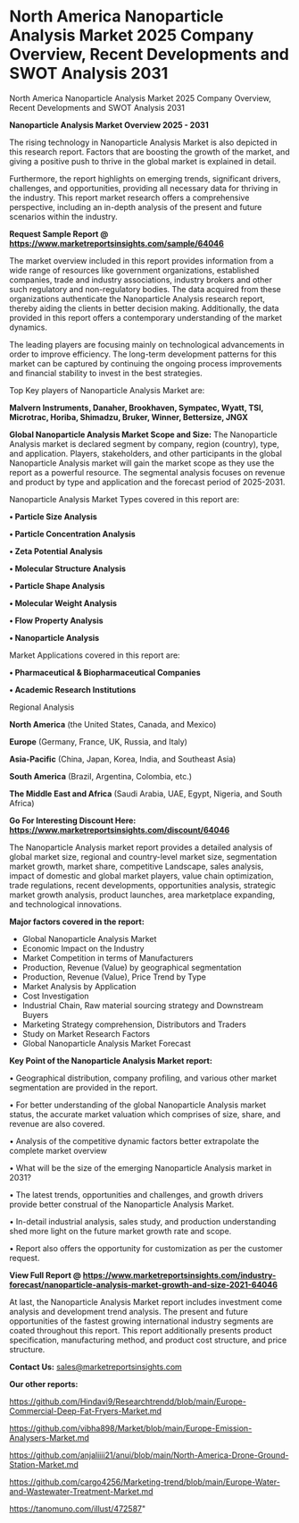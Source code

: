 # North America Nanoparticle Analysis Market 2025 Company Overview, Recent Developments and SWOT Analysis 2031
North America Nanoparticle Analysis Market 2025 Company Overview, Recent Developments and SWOT Analysis 2031

<Strong> Nanoparticle Analysis Market Overview 2025 - 2031</strong>

The rising technology in Nanoparticle Analysis Market is also depicted in this research report. Factors that are boosting the growth of the market, and giving a positive push to thrive in the global market is explained in detail.

Furthermore, the report highlights on emerging trends, significant drivers, challenges, and opportunities, providing all necessary data for thriving in the industry. This report market research offers a comprehensive perspective, including an in-depth analysis of the present and future scenarios within the industry.

<strong>Request Sample Report @ <a href=https://www.marketreportsinsights.com/sample/64046>https://www.marketreportsinsights.com/sample/64046</a></strong>

The market overview included in this report provides information from a wide range of resources like government organizations, established companies, trade and industry associations, industry brokers and other such regulatory and non-regulatory bodies. The data acquired from these organizations authenticate the Nanoparticle Analysis research report, thereby aiding the clients in better decision making. Additionally, the data provided in this report offers a contemporary understanding of the market dynamics.

The leading players are focusing mainly on technological advancements in order to improve efficiency. The long-term development patterns for this market can be captured by continuing the ongoing process improvements and financial stability to invest in the best strategies.

Top Key players of Nanoparticle Analysis Market are:

<strong>Malvern Instruments, Danaher, Brookhaven, Sympatec, Wyatt, TSI, Microtrac, Horiba, Shimadzu, Bruker, Winner, Bettersize, JNGX</strong>

<strong><b>Global Nanoparticle Analysis Market Scope and Size:</b></strong>
The Nanoparticle Analysis market is declared segment by company, region (country), type, and application. Players, stakeholders, and other participants in the global Nanoparticle Analysis market will gain the market scope as they use the report as a powerful resource. The segmental analysis focuses on revenue and product by type and application and the forecast period of 2025-2031.

Nanoparticle Analysis Market Types covered in this report are:

<strong>• Particle Size Analysis

• Particle Concentration Analysis

• Zeta Potential Analysis

• Molecular Structure Analysis

• Particle Shape Analysis

• Molecular Weight Analysis

• Flow Property Analysis

• Nanoparticle Analysis</strong>

Market Applications covered in this report are:

<strong>• Pharmaceutical & Biopharmaceutical Companies

• Academic Research Institutions</strong> 

Regional Analysis

<strong>North America</strong> (the United States, Canada, and Mexico)

<strong>Europe</strong> (Germany, France, UK, Russia, and Italy)

<strong>Asia-Pacific</strong> (China, Japan, Korea, India, and Southeast Asia)

<strong>South America</strong> (Brazil, Argentina, Colombia, etc.)

<strong>The Middle East and Africa</strong> (Saudi Arabia, UAE, Egypt, Nigeria, and South Africa)

<strong>Go For Interesting Discount Here: <a href=https://www.marketreportsinsights.com/discount/64046>https://www.marketreportsinsights.com/discount/64046</a></strong>

The Nanoparticle Analysis market report provides a detailed analysis of global market size, regional and country-level market size, segmentation market growth, market share, competitive Landscape, sales analysis, impact of domestic and global market players, value chain optimization, trade regulations, recent developments, opportunities analysis, strategic market growth analysis, product launches, area marketplace expanding, and technological innovations.

<strong><b>Major factors covered in the report:</b></strong>
<ul>
  <li>Global Nanoparticle Analysis Market </li>
  <li>Economic Impact on the Industry</li>
  <li>Market Competition in terms of Manufacturers</li>
  <li>Production, Revenue (Value) by geographical segmentation</li>
  <li>Production, Revenue (Value), Price Trend by Type</li>
  <li>Market Analysis by Application</li>
  <li>Cost Investigation</li>
  <li>Industrial Chain, Raw material sourcing strategy and Downstream Buyers</li>
  <li>Marketing Strategy comprehension, Distributors and Traders</li>
  <li>Study on Market Research Factors</li>
  <li>Global Nanoparticle Analysis Market Forecast</li>
</ul>

<strong><b>Key Point of the Nanoparticle Analysis Market report:</b></strong>

• Geographical distribution, company profiling, and various other market segmentation are provided in the report.

• For better understanding of the global Nanoparticle Analysis market status, the accurate market valuation which comprises of size, share, and revenue are also covered.

• Analysis of the competitive dynamic factors better extrapolate the complete market overview

• What will be the size of the emerging Nanoparticle Analysis market in 2031?

• The latest trends, opportunities and challenges, and growth drivers provide better construal of the Nanoparticle Analysis Market.

• In-detail industrial analysis, sales study, and production understanding shed more light on the future market growth rate and scope.

• Report also offers the opportunity for customization as per the customer request.

<strong><b>View Full Report @ <a href=https://www.marketreportsinsights.com/industry-forecast/nanoparticle-analysis-market-growth-and-size-2021-64046>https://www.marketreportsinsights.com/industry-forecast/nanoparticle-analysis-market-growth-and-size-2021-64046</a></b></strong>


At last, the Nanoparticle Analysis Market report includes investment come analysis and development trend analysis. The present and future opportunities of the fastest growing international industry segments are coated throughout this report. This report additionally presents product specification, manufacturing method, and product cost structure, and price structure.

<strong>Contact Us:</strong>
sales@marketreportsinsights.com

<strong>Our other reports:</strong>

<a href=https://github.com/Hindavi9/Researchtrendd/blob/main/Europe-Commercial-Deep-Fat-Fryers-Market.md>https://github.com/Hindavi9/Researchtrendd/blob/main/Europe-Commercial-Deep-Fat-Fryers-Market.md</a>

<a href=https://github.com/vibha898/Market/blob/main/Europe-Emission-Analysers-Market.md>https://github.com/vibha898/Market/blob/main/Europe-Emission-Analysers-Market.md</a>

<a href=https://github.com/anjaliiii21/anui/blob/main/North-America-Drone-Ground-Station-Market.md>https://github.com/anjaliiii21/anui/blob/main/North-America-Drone-Ground-Station-Market.md</a>

<a href=https://github.com/cargo4256/Marketing-trend/blob/main/Europe-Water-and-Wastewater-Treatment-Market.md>https://github.com/cargo4256/Marketing-trend/blob/main/Europe-Water-and-Wastewater-Treatment-Market.md</a>

<a href=https://tanomuno.com/illust/472587>https://tanomuno.com/illust/472587</a>"
